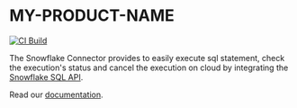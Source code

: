 # MY-PRODUCT-NAME

[![CI Build](https://github.com/axonivy-market/snowflake-connector/actions/workflows/ci.yml/badge.svg)](https://github.com/axonivy-market/snowflake-connector/actions/workflows/ci.yml)

The Snowflake Connector provides to easily execute sql statement, check the execution's status and cancel the execution on cloud by integrating the [Snowflake SQL API](https://docs.snowflake.com/developer-guide/sql-api/index?_fsi=io7jNW4M&_fsi=io7jNW4M#limitations-of-the-sql-api).

Read our [documentation](snowflake-connector-product/README.md).
